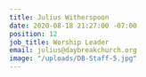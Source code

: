 ```yaml
---
title: Julius Witherspoon
date: 2020-08-18 21:27:00 -07:00
position: 12
job_title: Worship Leader
email: julius@daybreakchurch.org
image: "/uploads/DB-Staff-5.jpg"
---
```


